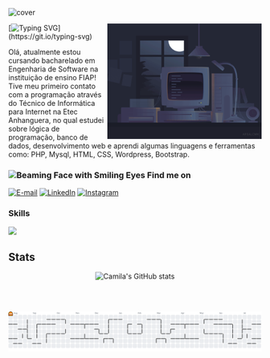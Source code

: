 <!-- <img src="cover.gif"  width="100%" align="center"> -->

![cover](https://github.com/user-attachments/assets/6fd4135f-d503-408a-a6aa-1399324caf83)


<img align="right" alt="" height="230px" src="Animation.gif"> 



[![Typing SVG](https://readme-typing-svg.demolab.com?font=Poppins&weight=500&size=24&duration=4000&pause=4000&color=B59DFF&random=false&width=435&lines=Ol%C3%A1%2C+meu+nome+%C3%A9+Camila+Feitosa!)](https://git.io/typing-svg)

<p align="left" >Olá, atualmente estou cursando bacharelado em Engenharia de Software na instituição de ensino FIAP!
Tive meu primeiro contato com a programação através do Técnico de Informática para Internet na Etec Anhanguera, no qual estudei sobre lógica de programação, banco de dados, desenvolvimento web e aprendi algumas linguagens e ferramentas como: PHP, Mysql, HTML, CSS, Wordpress, Bootstrap. </p>



### <img src="https://raw.githubusercontent.com/Tarikul-Islam-Anik/Animated-Fluent-Emojis/master/Emojis/Smilies/Beaming%20Face%20with%20Smiling%20Eyes.png" alt="Beaming Face with Smiling Eyes" width="25" height="25" /> Find me on 
[![E-mail](https://img.shields.io/badge/-Email-000?style=for-the-badge&logo=microsoft-outlook&logoColor=6900FF&color:FFF)](mailto:camilafeitosacoutinho@gmail.com)
[![LinkedIn](https://img.shields.io/badge/-LinkedIn-000?style=for-the-badge&logo=linkedin&logoColor=6900FF&color:FFF)](https://www.linkedin.com/in/camfeitosa)
[![Instagram](https://img.shields.io/badge/-Instagram-000?style=for-the-badge&logo=instagram&logoColor=6900FF&color:FFF)](https://instagram.com/camfeitosa)

### Skills
<a href="https://skillicons.dev">
  <img width="70%" src="https://skillicons.dev/icons?i=js,html,css,sass,php,python,react,nodejs,mysql,git,github,azure,figma,npm" />
</a>

## Stats

<div align="center" >
 
![Camila's GitHub stats](https://github-readme-stats.vercel.app/api?username=camfeitosa&show_icons=true&theme=calm&title_color=7A7ADB&icon_color=D3D3D&include_all_commits=true&count_private=true&rank_icon=github)

<!-- <img height="195em" src="https://github-readme-stats.vercel.app/api/top-langs/?username=camfeitosa&layout=compact&langs_count=7&theme=midnight-purple"/> -->

</div>

<!--
<img src="https://github-readme-stats.vercel.app/api?username=camfeitosa&include_all_commits=true&count_private=true&show_icons=true&line_height=20&title_color=7A7ADB&icon_color=2234AE&text_color=D3D3D3&bg_color=0,000000,130F40" alt="camfeitosa's Github Stats">-->

<!--<picture>
  <source media="(prefers-color-scheme: dark)" srcset="https://raw.githubusercontent.com/camfeitosa/camfeitosa/output/github-snake-dark.svg" />
  <source media="(prefers-color-scheme: light)" srcset="https://raw.githubusercontent.com/camfeitosa/camfeitosa/output/github-snake.svg" />
  <img alt="github-snake" src="https://raw.githubusercontent.com/camfeitosa/camfeitosa/output/github-snake.svg" />
</picture> -->

<br><br>

<!-- ![Snake animation](https://github.com/camfeitosa/camfeitosa/blob/output/github-snake-dark.svg)

# 📊 GitHub Stats:
![](https://github-readme-stats.vercel.app/api?username=camfeitosa&show_icons=true&theme=calm&hide_border=true&include_all_commits=true&count_private=true)<br/>
![](https://nirzak-streak-stats.vercel.app/?user=camfeitosa&theme=calm&hide_border=false)<br/>

![](https://github-readme-stats.vercel.app/api/top-langs/?username=camfeitosa&theme=midnight-purple&hide_border=true&include_all_commits=true&count_private=true)


[![](https://visitcount.itsvg.in/api?id=camfeitosa&icon=2&color=2)](https://visitcount.itsvg.in) -->


<picture>
  <source media="(prefers-color-scheme: dark)" srcset="https://raw.githubusercontent.com/camfeitosa/camfeitosa/output/pacman-contribution-graph-dark.svg">
  <source media="(prefers-color-scheme: light)" srcset="https://raw.githubusercontent.com/camfeitosa/camfeitosa/output/pacman-contribution-graph.svg">
  <img alt="pacman contribution graph" src="https://raw.githubusercontent.com/camfeitosa/camfeitosa/output/pacman-contribution-graph.svg">
</picture>

###
